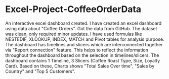 # Excel-Project-CoffeeOrderData
An interactive excel dashboard created. I have created an excel dashboard using data about "Coffee Orders". Got the data from GitHub. The dataset was clean, only required minor updates. I have used formulas like NESTEDIF, XLOOKUP, INDEX, MATCH and Pivot tables for analysis purpose. 
The dashboard has timelines and slicers which are interconnected together via "Report connection" feature. This helps to reflect the information throughout the dashboard based on the selection in timelines/slicers.
The dashboard contains 1 Timeline, 3 Slicers (Coffee Roast Type, Size, Loyalty Card). Based on these, Charts shows "Total Sales Over time", "Sales by Country" and "Top 5 Customers". 
